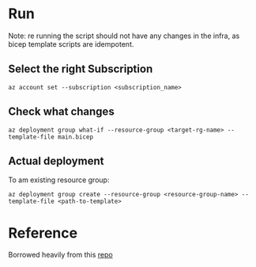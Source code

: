 # Run

Note: re running the script should not have any changes in the infra, as bicep template scripts are idempotent.

## Select the right Subscription

```
az account set --subscription <subscription_name>
```

## Check what changes

```
az deployment group what-if --resource-group <target-rg-name> --template-file main.bicep
```

## Actual deployment

To am existing resource group: 

```
az deployment group create --resource-group <resource-group-name> --template-file <path-to-template>
```


# Reference

Borrowed heavily from this [repo](https://github.com/Azure-Samples/azure-search-openai-demo-csharp/blob/main/infra/main.bicep)
